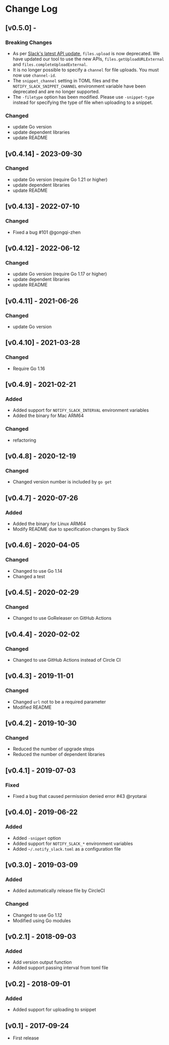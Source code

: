 # Change Log

## [v0.5.0] - 

### Breaking Changes

* As per [Slack's latest API update](https://api.slack.com/changelog/2024-04-a-better-way-to-upload-files-is-here-to-stay), `files.upload` is now deprecated. We have updated our tool to use the new APIs, `files.getUploadURLExternal` and `files.completeUploadExternal`.
* It is no longer possible to specify a `channel` for file uploads. You must now use `channel-id`.
* The `snippet_channel` setting in TOML files and the `NOTIFY_SLACK_SNIPPET_CHANNEL` environment variable have been deprecated and are no longer supported.
* The `-filetype` option has been modified. Please use `-snippet-type` instead for specifying the type of file when uploading to a snippet.

### Changed

* update Go version
* update dependent libraries
* update README

## [v0.4.14] - 2023-09-30

### Changed

* update Go version (require Go 1.21 or higher)
* update dependent libraries
* update README

## [v0.4.13] - 2022-07-10

### Changed

* Fixed a bug #101 @gongqi-zhen

## [v0.4.12] - 2022-06-12

### Changed

* update Go version (require Go 1.17 or higher)
* update dependent libraries
* update README

## [v0.4.11] - 2021-06-26

### Changed

* update Go version

## [v0.4.10] - 2021-03-28

### Changed

* Require Go 1.16

## [v0.4.9] - 2021-02-21

### Added

* Added support for `NOTIFY_SLACK_INTERVAL` environment variables
* Added the binary for Mac ARM64

### Changed

* refactoring

## [v0.4.8] - 2020-12-19

### Changed

* Changed version number is included by `go get`

## [v0.4.7] - 2020-07-26

### Added

* Added the binary for Linux ARM64
* Modify README due to specification changes by Slack

## [v0.4.6] - 2020-04-05

### Changed

* Changed to use Go 1.14
* Changed a test

## [v0.4.5] - 2020-02-29

### Changed

* Changed to use GoReleaser on GitHub Actions

## [v0.4.4] - 2020-02-02

### Changed

* Changed to use GitHub Actions instead of Circle CI

## [v0.4.3] - 2019-11-01

### Changed

* Changed `url` not to be a required parameter
* Modified README

## [v0.4.2] - 2019-10-30

### Changed

* Reduced the number of upgrade steps
* Reduced the number of dependent libraries

## [v0.4.1] - 2019-07-03

### Fixed

* Fixed a bug that caused permission denied error #43 @ryotarai

## [v0.4.0] - 2019-06-22

### Added

* Added `-snippet` option
* Added support for `NOTIFY_SLACK_*` environment variables
* Added `~/.notify_slack.toml` as a configuration file

## [v0.3.0] - 2019-03-09

### Added

* Added automatically release file by CircleCI

### Changed

* Changed to use Go 1.12
* Modified using Go modules

## [v0.2.1] - 2018-09-03

### Added

* Add version output function
* Added support passing interval from toml file

## [v0.2] - 2018-09-01

### Added

* Added support for uploading to snippet

## [v0.1] - 2017-09-24

* First release
